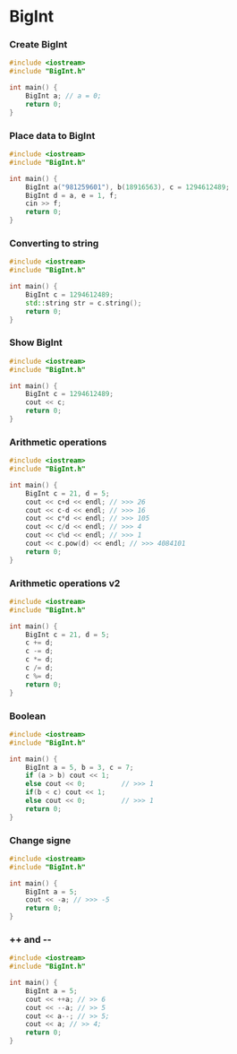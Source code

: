 # BigInt
### Create BigInt
```c++
#include <iostream>
#include "BigInt.h"

int main() {
    BigInt a; // a = 0;
    return 0;
}
```
### Place data to BigInt
```c++
#include <iostream>
#include "BigInt.h"

int main() {
    BigInt a("981259601"), b(18916563), c = 1294612489;
    BigInt d = a, e = 1, f;
	cin >> f;
    return 0;
}
```
### Converting to string
```c++
#include <iostream>
#include "BigInt.h"

int main() {
    BigInt c = 1294612489;
    std::string str = c.string();
    return 0;
}
```
### Show BigInt
```c++
#include <iostream>
#include "BigInt.h"

int main() {
    BigInt c = 1294612489;
    cout << c;
    return 0;
}
```
### Arithmetic operations
```c++
#include <iostream>
#include "BigInt.h"

int main() {
    BigInt c = 21, d = 5;
    cout << c+d << endl; // >>> 26
    cout << c-d << endl; // >>> 16
    cout << c*d << endl; // >>> 105
    cout << c/d << endl; // >>> 4
    cout << c%d << endl; // >>> 1
	cout << c.pow(d) << endl; // >>> 4084101
    return 0;
}
```
### Arithmetic operations v2
```c++
#include <iostream>
#include "BigInt.h"

int main() {
    BigInt c = 21, d = 5;
    c += d;
    c -= d;
    c *= d;
    c /= d;
    c %= d;
    return 0;
}
```
### Boolean
```c++
#include <iostream>
#include "BigInt.h"

int main() {
    BigInt a = 5, b = 3, c = 7;
    if (a > b) cout << 1;
    else cout << 0; 		// >>> 1
    if(b < c) cout << 1;
    else cout << 0; 		// >>> 1
    return 0;
}
```
### Change signe
```c++
#include <iostream>
#include "BigInt.h"

int main() {
    BigInt a = 5;
    cout << -a; // >>> -5
    return 0;
}
```
### ++ and --
```c++
#include <iostream>
#include "BigInt.h"

int main() {
    BigInt a = 5;
    cout << ++a; // >> 6
    cout << --a; // >> 5
    cout << a--; // >> 5;
    cout << a; // >> 4;
    return 0;
}
```